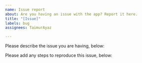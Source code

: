 ```yaml
---
name: Issue report
about: Are you having an issue with the app? Report it here.
title: "[Issue]"
labels: bug
assignees: TaimurAyaz

---
```


Please describe the issue you are having, below:

Please add any steps to reproduce this issue, below:

